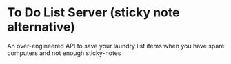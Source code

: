 # To Do List Server (sticky note alternative)

An over-engineered API to save your laundry list items when you have spare computers and not enough sticky-notes
